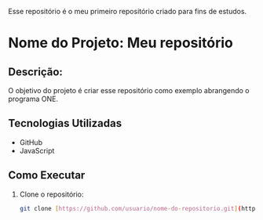 Esse repositório é o meu primeiro repositório criado para fins de estudos.
# Nome do Projeto: Meu repositório

## Descrição:
O objetivo do projeto é criar esse repositório como exemplo abrangendo o programa ONE.

## Tecnologias Utilizadas
- GitHub
- JavaScript  

## Como Executar
1. Clone o repositório:
   ```bash
   git clone [https://github.com/usuario/nome-do-repositorio.git](https://github.com/seu-usuario/meurepositorio.git)
   

